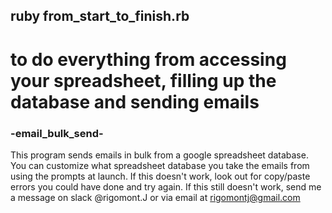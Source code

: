 ## ruby from_start_to_finish.rb
# to do everything from accessing your spreadsheet, filling up the database and sending emails

### -email_bulk_send-
 This program sends emails in bulk from a google spreadsheet database.
 You can customize what spreadsheet database you take the emails from
 using the prompts at launch. If this doesn't work, look out for copy/paste
 errors you could have done and try again. If this still doesn't work, 
 send me a message on slack @rigomont.J or via email at rigomontj@gmail.com
